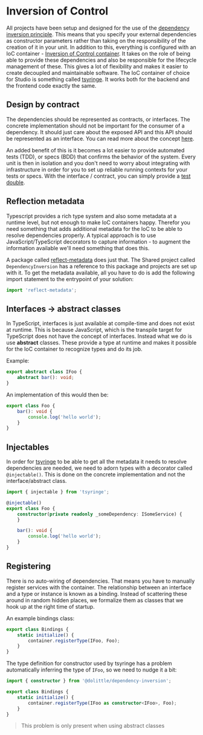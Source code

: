 # Inversion of Control

All projects have been setup and designed for the use of the [dependency inversion principle](https://en.wikipedia.org/wiki/Dependency_inversion_principle).
This means that you specify your external dependencies as constructor parameters rather than taking on the
responsibility of the creation of it in your unit. In addition to this, everything is configured with an
IoC container - [Inversion of Control container](https://en.wikipedia.org/wiki/Inversion_of_control).
It takes on the role of being able to provide these dependencies and also be responsible for the lifecycle
management of these. This gives a lot of flexibility and makes it easier to create decoupled and maintainable
software. The IoC container of choice for Studio is something called [tsyringe](https://github.com/Microsoft/tsyringe).
It works both for the backend and the frontend code exactly the same.

## Design by contract

The dependencies should be represented as contracts, or interfaces. The concrete implementation should not be
important for the consumer of a dependency. It should just care about the exposed API and this API should be
represented as an interface. You can read more about the concept [here](https://en.wikipedia.org/wiki/Design_by_contract).

An added benefit of this is it becomes a lot easier to provide automated tests (TDD), or specs (BDD) that confirms
the behavior of the system. Every unit is then in isolation and you don't need to worry about integrating with
infrastructure in order for you to set up reliable running contexts for your tests or specs. With the interface / contract,
you can simply provide a [test double](https://duckduckgo.com/?q=mock+fake+stub&t=osx).

## Reflection metadata

Typescript provides a rich type system and also some metadata at a runtime level, but not enough to make IoC containers
happy. Therefor you need something that adds additional metadata for the IoC to be able to resolve dependencies properly.
A typical approach is to use JavaScript/TypeScript decorators to capture information - to augment the information available
we'll need something that does this.

A package called [reflect-metadata](https://www.npmjs.com/package/reflect-metadata) does just that.
The Shared project called `DependencyInversion` has a reference to this package and projects are set up with it.
To get the metadata available, all you have to do is add the following import statement to the entrypoint of your solution:

```typescript
import 'reflect-metadata';
```

## Interfaces -> abstract classes

In TypeScript, interfaces is just available at compile-time and does not exist at runtime. This is because JavaScript, which
is the transpile target for TypeScript does not have the concept of interfaces. Instead what we do is use **abstract** classes.
These provide a type at runtime and makes it possible for the IoC container to recognize types and do its job.

Example:

```typescript
export abstract class IFoo {
    abstract bar(): void;
}
```

An implementation of this would then be:

```typescript
export class Foo {
    bar(): void {
        console.log('hello world');
    }
}
```

## Injectables

In order for [tsyringe](https://github.com/Microsoft/tsyringe) to be able to get all the metadata it needs to resolve dependencies
are needed, we need to adorn types with a decorator called `@injectable()`. This is done on the concrete implementation and not
the interface/abstract class.

```typescript
import { injectable } from 'tsyringe';

@injectable()
export class Foo {
    constructor(private readonly _someDependency: ISomeService) {
    }

    bar(): void {
        console.log('hello world');
    }
}
```

## Registering

There is no auto-wiring of dependencies. That means you have to manually register services with the container. The relationship between
an interface and a type or instance is known as a binding.
Instead of scattering these around in random hidden places, we formalize them as classes that we hook up at the right time of startup.

An example bindings class:

```typescript
export class Bindings {
    static initialize() {
        container.registerType(IFoo, Foo);
    }
}
```

The type definition for constructor used by tsyringe has a problem automatically inferring the type of `IFoo`, so we need to nudge it a bit:

```typescript
import { constructor } from '@dolittle/dependency-inversion';

export class Bindings {
    static initialize() {
        container.registerType(IFoo as constructor<IFoo>, Foo);
    }
}
```

> This problem is only present when using abstract classes
